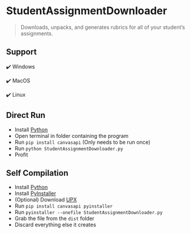 # StudentAssignmentDownloader

> Downloads, unpacks, and generates rubrics for all of your student’s assignments.

## Support
✔️ Windows

✔️ MacOS

✔️ Linux

## Direct Run
- Install [Python](https://www.python.org/)
- Open terminal in folder containing the program
- Run `pip install canvasapi` (Only needs to be run once)
- Run `python StudentAssignmentDownloader.py`
- Profit

## Self Compilation
- Install [Python](https://www.python.org/)
- Install [PyInstaller](https://pyinstaller.org/en/stable/)
- (Optional) Download [UPX](https://upx.github.io/)
- Run `pip install canvasapi pyinstaller`
- Run `pyinstaller --onefile StudentAssignmentDownloader.py`
- Grab the file from the `dist` folder
- Discard everything else it creates
